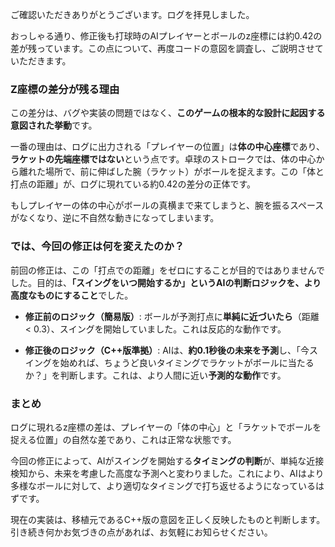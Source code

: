 ご確認いただきありがとうございます。ログを拝見しました。

おっしゃる通り、修正後も打球時のAIプレイヤーとボールのz座標には約0.42の差が残っています。この点について、再度コードの意図を調査し、ご説明させていただきます。

### Z座標の差分が残る理由

この差分は、バグや実装の問題ではなく、**このゲームの根本的な設計に起因する意図された挙動**です。

一番の理由は、ログに出力される「プレイヤーの位置」は**体の中心座標**であり、**ラケットの先端座標ではない**という点です。卓球のストロークでは、体の中心から離れた場所で、前に伸ばした腕（ラケット）がボールを捉えます。この「体と打点の距離」が、ログに現れている約0.42の差分の正体です。

もしプレイヤーの体の中心がボールの真横まで来てしまうと、腕を振るスペースがなくなり、逆に不自然な動きになってしまいます。

### では、今回の修正は何を変えたのか？

前回の修正は、この「打点での距離」をゼロにすることが目的ではありませんでした。目的は、**「スイングをいつ開始するか」というAIの判断ロジックを、より高度なものにすること**でした。

*   **修正前のロジック（簡易版）**:
    ボールが予測打点に**単純に近づいたら**（距離 < 0.3）、スイングを開始していました。これは反応的な動作です。

*   **修正後のロジック（C++版準拠）**:
    AIは、**約0.1秒後の未来を予測**し、「今スイングを始めれば、ちょうど良いタイミングでラケットがボールに当たるか？」を判断します。これは、より人間に近い**予測的な動作**です。

### まとめ

ログに現れるz座標の差は、プレイヤーの「体の中心」と「ラケットでボールを捉える位置」の自然な差であり、これは正常な状態です。

今回の修正によって、AIがスイングを開始する**タイミングの判断**が、単純な近接検知から、未来を考慮した高度な予測へと変わりました。これにより、AIはより多様なボールに対して、より適切なタイミングで打ち返せるようになっているはずです。

現在の実装は、移植元であるC++版の意図を正しく反映したものと判断します。引き続き何かお気づきの点があれば、お気軽にお知らせください。
